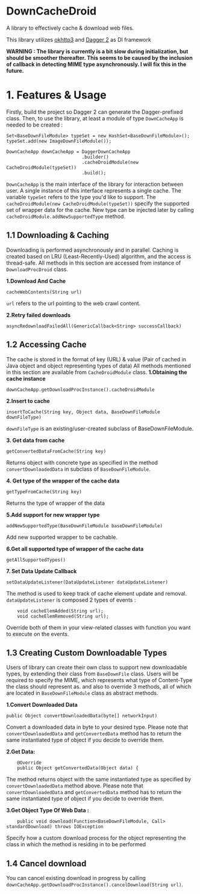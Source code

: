 # DownCacheDroid
A library to effectively cache & download web files.

This library utilizes [okhttp3](https://github.com/square/okhttp) and [Dagger 2](https://github.com/google/dagger) as DI framework

**WARNING :
The library is currently is a bit slow during initialization, but should be smoother thereafter.
This seems to be caused by the inclusion of callback in detecting MIME type asynchronously.
I will fix this in the future.**

# 1. Features & Usage
Firstly, build the project so Dagger 2 can generate the Dagger-prefixed class.
Then, to use the library, at least a module of type `DownCacheApp` is needed to be created :
```
Set<BaseDownFileModule> typeSet = new HashSet<BaseDownFileModule>();
typeSet.add(new ImageDownFileModule());

DownCacheApp downCacheApp = DaggerDownCacheApp
                            .builder()
                            .cacheDroidModule(new CacheDroidModule(typeSet))
                            .build();
```
`DownCacheApp` is the main interface of the library for interaction between user.
A single instance of this interface represents a single cache.
The variable `typeSet` refers to the type you'd like to support.
The `cacheDroidModule(new CacheDroidModule(typeSet))` specify the supported set of wrapper data
for the cache.
New type can be injected later by calling `cacheDroidModule.addNewSupportedType` method.

## 1.1 Downloading & Caching
Downloading is performed asynchronously and in parallel.
Caching is created based on LRU (Least-Recently-Used) algorithm, and the access is thread-safe.
All methods in this section are accessed from instance of `DownloadProcDroid` class.

**1.Download And Cache**

```
cacheWebContents(String url)
```

`url` refers to the url pointing to the web crawl content.

**2.Retry failed downloads**

```
asyncRedownloadFailedAll(GenericCallback<String> successCallback)
```

## 1.2 Accessing Cache
The cache is stored in the format of key (URL) & value (Pair of cached in Java object and object representing types of data)
All methods mentioned in this section are available from `CacheDroidModule` class.
**1.Obtaining the cache instance**

```
downCacheApp.getDownloadProcInstance().cacheDroidModule
```

**2.Insert to cache**

```
insertToCache(String key, Object data, BaseDownFileModule downFileType)
```

`downFileType` is an existing/user-created subclass of BaseDownFileModule.

**3. Get data from cache**

```
getConvertedDataFromCache(String key)
```

Returns object with concrete type as specified in the method `convertDownloadedData` in subclass of `BaseDownFileModule`.

**4. Get type of the wrapper of the cache data**
```
getTypeFromCache(String key)
```

Returns the type of wrapper of the data


**5.Add support for new wrapper type**
```
addNewSupportedType(BaseDownFileModule baseDownFileModule)
```

Add new supported wrapper to be cachable.

**6.Get all supported type of wrapper of the cache data**
```
getAllSupportedTypes()
```


**7. Set Data Update Callback**

```
setDataUpdateListener(DataUpdateListener dataUpdateListener)
```
The method is used to keep track of cache element update and removal.
`dataUpdateListener` is composed 2 types of events :
```
    void cacheElemAdded(String url);
    void cacheElemRemoved(String url);
```
Override both of them in your view-related classes with function you want to execute on the events.


## 1.3 Creating Custom Downloadable Types
Users of library can create their own class to support new downloadable types, by extending their class from `BaseDownFile` class.
Users will be required to specify the MIME, which represents what type of Content-Type the class should represent as.
and also to override 3 methods, all of which are located in `BaseDownFileModule` class as abstract methods.


**1.Convert Downloaded Data**
```
public Object convertDownloadedData(byte[] networkInput)
```
Convert a downloaded data in byte to your desired type.
Please note that `convertDownloadedData` and `getConvertedData` method has to return the same instantiated type of object if
you decide to override them.

**2.Get Data:**
```
    @Override
    public Object getConvertedData(Object data) {
```
The method returns object with the same instantiated type as specified by `convertDownloadedData` method above.
Please note that `convertDownloadedData` and `getConvertedData` method has to return the same instantiated type of object if
you decide to override them.

**3.Get Object Type Of Web Data :**
```
    public void download(Function<BaseDownFileModule, Call> standardDownload) throws IOException
```
Specify how a custom download process for the object representing the class in which the method is residing in
to be performed


## 1.4 Cancel download
You can cancel existing download in progress by calling `downCacheApp.getDownloadProcInstance().cancelDownload(String url)`.




